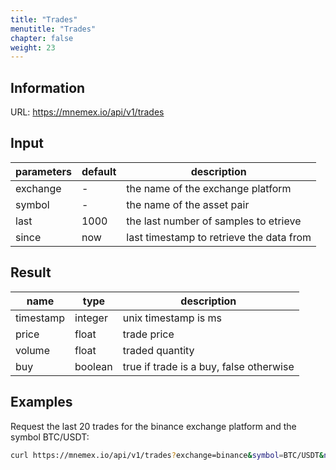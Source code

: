 ```yaml
---
title: "Trades"
menutitle: "Trades"
chapter: false
weight: 23
---
```


## Information

URL: https://mnemex.io/api/v1/trades

## Input

| parameters | default | description |
| ---------- | ------- | ----------- |
| exchange   | -       | the name of the exchange platform |
| symbol     | -       | the name of the asset pair |
| last       | 1000    | the last number of samples to etrieve |
| since      | now     | last timestamp to retrieve the data from |

## Result

| name  | type    | description           |
| ----- | ------- | --------------------- |
| timestamp  | integer | unix timestamp is ms  |
| price | float   | trade price           |
| volume| float   | traded quantity       |
| buy   | boolean | true if trade is a buy, false otherwise |

## Examples 

Request the last 20 trades for the binance exchange platform and the symbol BTC/USDT:

```bash
curl https://mnemex.io/api/v1/trades?exchange=binance&symbol=BTC/USDT&nrows=20
```

